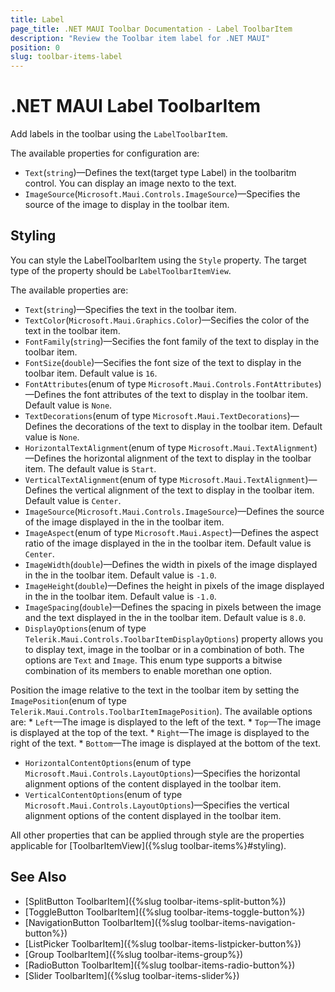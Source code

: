 ```yaml
---
title: Label
page_title: .NET MAUI Toolbar Documentation - Label ToolbarItem
description: "Review the Toolbar item label for .NET MAUI"
position: 0
slug: toolbar-items-label
---
```


# .NET MAUI Label ToolbarItem 

Add labels in the toolbar using the `LabelToolbarItem`.

The available properties for configuration are:

* `Text`(`string`)&mdash;Defines the text(target type Label) in the toolbaritm control. You can display an image nexto to the text.
* `ImageSource`(`Microsoft.Maui.Controls.ImageSource`)&mdash;Specifies the source of the image to display in the toolbar item.

## Styling

You can style the LabelToolbarItem using the `Style` property. The target type of the property should be `LabelToolbarItemView`. 

The available properties are:

* `Text`(`string`)&mdash;Specifies the text in the toolbar item.
* `TextColor`(`Microsoft.Maui.Graphics.Color`)&mdash;Secifies the color of the text in the toolbar item.
* `FontFamily`(`string`)&mdash;Secifies the font family of the text to display in the toolbar item.
* `FontSize`(`double`)&mdash;Secifies the font size of the text to display in the toolbar item. Default value is `16`.
* `FontAttributes`(enum of type `Microsoft.Maui.Controls.FontAttributes`)&mdash;Defines the font attributes of the text to display in the toolbar item. Default value is `None`.
* `TextDecorations`(enum of type `Microsoft.Maui.TextDecorations`)&mdash;Defines the decorations of the text to display in the toolbar item. Default value is `None`.
* `HorizontalTextAlignment`(enum of type `Microsoft.Maui.TextAlignment`)&mdash;Defines the horizontal alignment of the text to display in the toolbar item. The default value is `Start`.
* `VerticalTextAlignment`(enum of type `Microsoft.Maui.TextAlignment`)&mdash;Defines the vertical alignment of the text to display in the toolbar item. Default value is `Center`.
* `ImageSource`(`Microsoft.Maui.Controls.ImageSource`)&mdash;Defines the source of the image displayed in the in the toolbar item.
* `ImageAspect`(enum of type `Microsoft.Maui.Aspect`)&mdash;Defines the aspect ratio of the image displayed in the in the toolbar item. Default value is `Center`.
* `ImageWidth`(`double`)&mdash;Defines the width in pixels of the image displayed in the in the toolbar item. Default value is `-1.0`.
* `ImageHeight`(`double`)&mdash;Defines the height in pixels of the image displayed in the in the toolbar item. Default value is `-1.0`.
* `ImageSpacing`(`double`)&mdash;Defines the spacing in pixels between the image and the text displayed in the in the toolbar item. Default value is `8.0`.
* `DisplayOptions`(enum of type `Telerik.Maui.Controls.ToolbarItemDisplayOptions`) property allows you to display text, image in the toolbar or in a combination of both. The options are `Text` and `Image`. This enum type supports a bitwise combination of its members to enable morethan one option.

 Position the image relative to the text in the toolbar item by setting the `ImagePosition`(enum of type `Telerik.Maui.Controls.ToolbarItemImagePosition`). The available options are: 
	* `Left`&mdash;The image is displayed to the left of the text.
	* `Top`&mdash;The image is displayed at the top of the text.
	* `Right`&mdash;The image is displayed to the right of the text.
	* `Bottom`&mdash;The image is displayed at the bottom of the text.

* `HorizontalContentOptions`(enum of type `Microsoft.Maui.Controls.LayoutOptions`)&mdash;Specifies the horizontal alignment options of the content displayed in the toolbar item.
* `VerticalContentOptions`(enum of type `Microsoft.Maui.Controls.LayoutOptions`)&mdash;Specifies the vertical alignment options of the content displayed in the toolbar item.

All other properties that can be applied through style are the properties applicable for [ToolbarItemView]({%slug toolbar-items%}#styling).

## See Also

- [SplitButton ToolbarItem]({%slug toolbar-items-split-button%})
- [ToggleButton ToolbarItem]({%slug toolbar-items-toggle-button%})
- [NavigationButton ToolbarItem]({%slug toolbar-items-navigation-button%})
- [ListPicker ToolbarItem]({%slug toolbar-items-listpicker-button%})
- [Group ToolbarItem]({%slug toolbar-items-group%})
- [RadioButton ToolbarItem]({%slug toolbar-items-radio-button%})
- [Slider ToolbarItem]({%slug toolbar-items-slider%})
